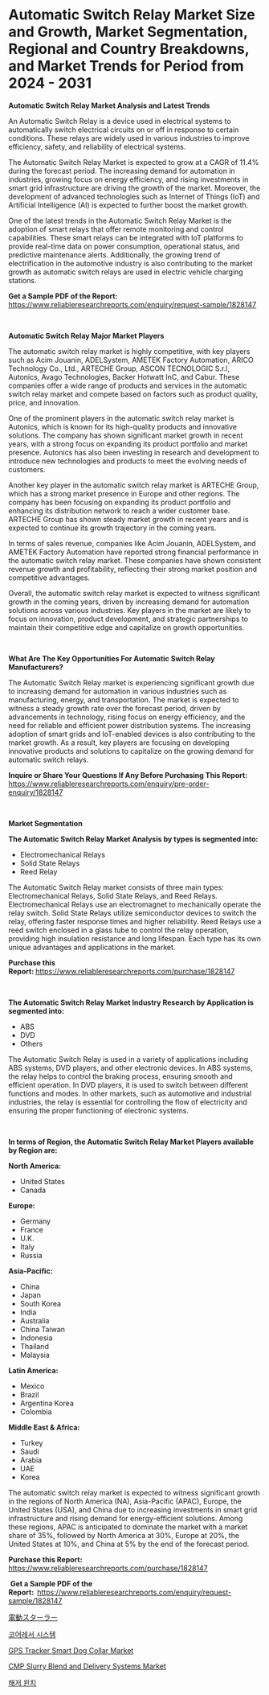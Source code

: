 <p><h1>Automatic Switch Relay Market Size and Growth, Market Segmentation, Regional and Country Breakdowns, and Market Trends for Period from 2024 -  2031</h1></p><p><strong>Automatic Switch Relay Market Analysis and Latest Trends</strong></p>
<p><p>An Automatic Switch Relay is a device used in electrical systems to automatically switch electrical circuits on or off in response to certain conditions. These relays are widely used in various industries to improve efficiency, safety, and reliability of electrical systems.</p><p>The Automatic Switch Relay Market is expected to grow at a CAGR of 11.4% during the forecast period. The increasing demand for automation in industries, growing focus on energy efficiency, and rising investments in smart grid infrastructure are driving the growth of the market. Moreover, the development of advanced technologies such as Internet of Things (IoT) and Artificial Intelligence (AI) is expected to further boost the market growth.</p><p>One of the latest trends in the Automatic Switch Relay Market is the adoption of smart relays that offer remote monitoring and control capabilities. These smart relays can be integrated with IoT platforms to provide real-time data on power consumption, operational status, and predictive maintenance alerts. Additionally, the growing trend of electrification in the automotive industry is also contributing to the market growth as automatic switch relays are used in electric vehicle charging stations.</p></p>
<p><strong>Get a Sample PDF of the Report:&nbsp;</strong> <a href="https://www.reliableresearchreports.com/enquiry/request-sample/1828147">https://www.reliableresearchreports.com/enquiry/request-sample/1828147</a></p>
<p>&nbsp;</p>
<p><strong>Automatic Switch Relay Major Market Players</strong></p>
<p><p>The automatic switch relay market is highly competitive, with key players such as Acim Jouanin, ADELSystem, AMETEK Factory Automation, ARICO Technology Co., Ltd., ARTECHE Group, ASCON TECNOLOGIC S.r.l, Autonics, Avago Technologies, Backer Hotwatt InC, and Cabur. These companies offer a wide range of products and services in the automatic switch relay market and compete based on factors such as product quality, price, and innovation.</p><p>One of the prominent players in the automatic switch relay market is Autonics, which is known for its high-quality products and innovative solutions. The company has shown significant market growth in recent years, with a strong focus on expanding its product portfolio and market presence. Autonics has also been investing in research and development to introduce new technologies and products to meet the evolving needs of customers.</p><p>Another key player in the automatic switch relay market is ARTECHE Group, which has a strong market presence in Europe and other regions. The company has been focusing on expanding its product portfolio and enhancing its distribution network to reach a wider customer base. ARTECHE Group has shown steady market growth in recent years and is expected to continue its growth trajectory in the coming years.</p><p>In terms of sales revenue, companies like Acim Jouanin, ADELSystem, and AMETEK Factory Automation have reported strong financial performance in the automatic switch relay market. These companies have shown consistent revenue growth and profitability, reflecting their strong market position and competitive advantages.</p><p>Overall, the automatic switch relay market is expected to witness significant growth in the coming years, driven by increasing demand for automation solutions across various industries. Key players in the market are likely to focus on innovation, product development, and strategic partnerships to maintain their competitive edge and capitalize on growth opportunities.</p></p>
<p>&nbsp;</p>
<p><strong>What Are The Key Opportunities For Automatic Switch Relay Manufacturers?</strong></p>
<p><p>The Automatic Switch Relay market is experiencing significant growth due to increasing demand for automation in various industries such as manufacturing, energy, and transportation. The market is expected to witness a steady growth rate over the forecast period, driven by advancements in technology, rising focus on energy efficiency, and the need for reliable and efficient power distribution systems. The increasing adoption of smart grids and IoT-enabled devices is also contributing to the market growth. As a result, key players are focusing on developing innovative products and solutions to capitalize on the growing demand for automatic switch relays.</p></p>
<p><strong>Inquire or Share Your Questions If Any Before Purchasing This Report:</strong> <a href="https://www.reliableresearchreports.com/enquiry/pre-order-enquiry/1828147">https://www.reliableresearchreports.com/enquiry/pre-order-enquiry/1828147</a></p>
<p>&nbsp;</p>
<p><strong>Market Segmentation</strong></p>
<p><strong>The Automatic Switch Relay Market Analysis by types is segmented into:</strong></p>
<p><ul><li>Electromechanical Relays</li><li>Solid State Relays</li><li>Reed Relay</li></ul></p>
<p><p>The Automatic Switch Relay market consists of three main types: Electromechanical Relays, Solid State Relays, and Reed Relays. Electromechanical Relays use an electromagnet to mechanically operate the relay switch. Solid State Relays utilize semiconductor devices to switch the relay, offering faster response times and higher reliability. Reed Relays use a reed switch enclosed in a glass tube to control the relay operation, providing high insulation resistance and long lifespan. Each type has its own unique advantages and applications in the market.</p></p>
<p><strong>Purchase this Report:&nbsp;</strong><a href="https://www.reliableresearchreports.com/purchase/1828147">https://www.reliableresearchreports.com/purchase/1828147</a></p>
<p>&nbsp;</p>
<p><strong>The Automatic Switch Relay Market Industry Research by Application is segmented into:</strong></p>
<p><ul><li>ABS</li><li>DVD</li><li>Others</li></ul></p>
<p><p>The Automatic Switch Relay is used in a variety of applications including ABS systems, DVD players, and other electronic devices. In ABS systems, the relay helps to control the braking process, ensuring smooth and efficient operation. In DVD players, it is used to switch between different functions and modes. In other markets, such as automotive and industrial industries, the relay is essential for controlling the flow of electricity and ensuring the proper functioning of electronic systems.</p></p>
<p>&nbsp;</p>
<p><strong>In terms of Region, the Automatic Switch Relay Market Players available by Region are:</strong></p>
<p>
    <p> <strong> North America: </strong>
        <ul>
            <li>United States</li>
            <li>Canada</li>
        </ul>
        </p> 
    <p> <strong> Europe: </strong>
        <ul>
            <li>Germany</li>
            <li>France</li>
            <li>U.K.</li>
            <li>Italy</li>
            <li>Russia</li>
        </ul>
        </p> 
    <p> <strong> Asia-Pacific: </strong>
        <ul>
            <li>China</li>
            <li>Japan</li>
            <li>South Korea</li>
            <li>India</li>
            <li>Australia</li>
            <li>China Taiwan</li>
            <li>Indonesia</li>
            <li>Thailand</li>
            <li>Malaysia</li>
        </ul>
        </p> 
    <p> <strong> Latin America: </strong>
        <ul>
            <li>Mexico</li>
            <li>Brazil</li>
            <li>Argentina Korea</li>
            <li>Colombia</li>
        </ul>
        </p> 
    <p> <strong> Middle East & Africa: </strong>
        <ul>
            <li>Turkey</li>
            <li>Saudi</li>
            <li>Arabia</li>
            <li>UAE</li>
            <li>Korea</li>
        </ul>
    </p>
    </p>
<p><p>The automatic switch relay market is expected to witness significant growth in the regions of North America (NA), Asia-Pacific (APAC), Europe, the United States (USA), and China due to increasing investments in smart grid infrastructure and rising demand for energy-efficient solutions. Among these regions, APAC is anticipated to dominate the market with a market share of 35%, followed by North America at 30%, Europe at 20%, the United States at 10%, and China at 5% by the end of the forecast period.</p></p>
<p><strong>Purchase this Report: </strong><a href="https://www.reliableresearchreports.com/purchase/1828147">https://www.reliableresearchreports.com/purchase/1828147</a></p>
<p>&nbsp;<strong>Get a Sample PDF of the Report:&nbsp;&nbsp;</strong><a href="https://www.reliableresearchreports.com/enquiry/request-sample/1828147">https://www.reliableresearchreports.com/enquiry/request-sample/1828147</a></p>
<p><strong></strong></p>
<p><p><a href="https://medium.com/@kelscdowell78456/%E9%9B%BB%E5%8B%95%E6%94%AA%E6%8B%8C%E6%A9%9F%E5%B8%82%E5%A0%B4%E3%81%AE%E5%88%86%E6%9E%90-%E3%82%B0%E3%83%AD%E3%83%BC%E3%83%90%E3%83%AB%E7%94%A3%E6%A5%AD%E3%81%AE%E8%A6%8B%E9%80%9A%E3%81%97%E3%81%A8%E4%BA%88%E6%B8%AC-2024%E5%B9%B4%E3%81%8B%E3%82%892031%E5%B9%B4%E3%81%BE%E3%81%A7-02b2b9ca2bc2">電動スターラー</a></p><p><a href="https://github.com/vs2869dizt0/Market-Research-Report-List-1/blob/main/992466912320.md">코어레서 시스템</a></p><p><a href="https://github.com/nathandecarvalho/Market-Research-Report-List-2/blob/main/gps-tracker-smart-dog-collar-market.md">GPS Tracker Smart Dog Collar Market</a></p><p><a href="https://github.com/kosella/Market-Research-Report-List-2/blob/main/cmp-slurry-blend-and-delivery-systems-market.md">CMP Slurry Blend and Delivery Systems Market</a></p><p><a href="https://github.com/Howaoole34545/Market-Research-Report-List-1/blob/main/692641512321.md">해저 윈치</a></p></p>